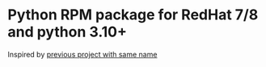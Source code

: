 # Python RPM package for RedHat 7/8 and python 3.10+

Inspired by [previous project with same name](https://github.com/nobonobo/build-python-rpm)
